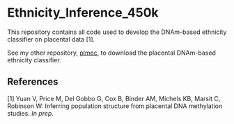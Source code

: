 
Ethnicity\_Inference\_450k
==========================

This repository contains all code used to develop the DNAm-based ethnicity classifier on placental data \[1\].

See my other repository, [plmec](https://github.com/wvictor14/plmec), to download the placental DNAm-based ethnicity classifier.

References
----------

\[1\] Yuan V, Price M, Del Gobbo G, Cox B, Binder AM, Michels KB, Marsit C, Robinson W: Inferring population structure from placental DNA methylation studies. *In prep.*
